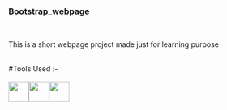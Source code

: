 <h3><b>Bootstrap_webpage</b></h3><br>
<p>This is a short webpage project made just for learning purpose</p>
<br>

</h3>#Tools Used :- </h3>
<br>
<br>
<img src='https://upload.wikimedia.org/wikipedia/commons/b/b2/Bootstrap_logo.svg' height='40' width='40'><img src='https://upload.wikimedia.org/wikipedia/commons/6/61/HTML5_logo_and_wordmark.svg' height='40' width='40'><img src='https://upload.wikimedia.org/wikipedia/commons/d/d5/CSS3_logo_and_wordmark.svg' height='40' width='40'>
